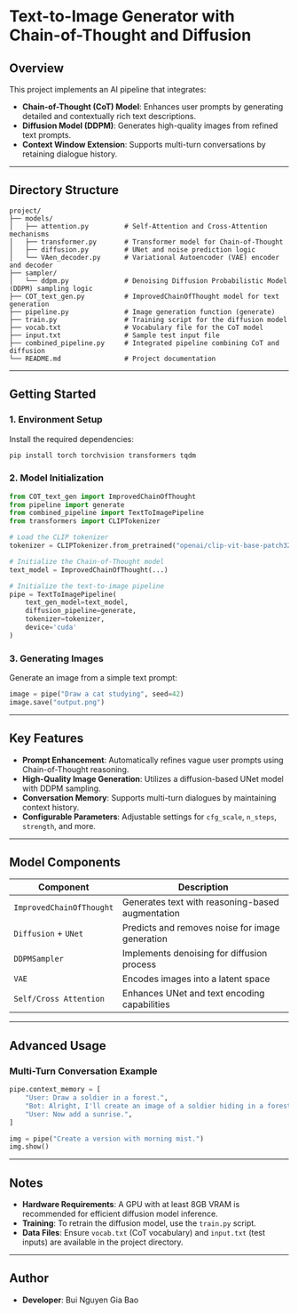 # Text-to-Image Generator with Chain-of-Thought and Diffusion

## Overview

This project implements an AI pipeline that integrates:

- **Chain-of-Thought (CoT) Model**: Enhances user prompts by generating detailed and contextually rich text descriptions.
- **Diffusion Model (DDPM)**: Generates high-quality images from refined text prompts.
- **Context Window Extension**: Supports multi-turn conversations by retaining dialogue history.

---

## Directory Structure

```
project/
├── models/
│   ├── attention.py         # Self-Attention and Cross-Attention mechanisms
│   ├── transformer.py       # Transformer model for Chain-of-Thought
│   ├── diffusion.py         # UNet and noise prediction logic
│   └── VAen_decoder.py      # Variational Autoencoder (VAE) encoder and decoder
├── sampler/
│   └── ddpm.py              # Denoising Diffusion Probabilistic Model (DDPM) sampling logic
├── COT_text_gen.py          # ImprovedChainOfThought model for text generation
├── pipeline.py              # Image generation function (generate)
├── train.py                 # Training script for the diffusion model
├── vocab.txt                # Vocabulary file for the CoT model
├── input.txt                # Sample test input file
├── combined_pipeline.py     # Integrated pipeline combining CoT and diffusion
└── README.md                # Project documentation
```

---

## Getting Started

### 1. Environment Setup

Install the required dependencies:

```bash
pip install torch torchvision transformers tqdm
```

### 2. Model Initialization

```python
from COT_text_gen import ImprovedChainOfThought
from pipeline import generate
from combined_pipeline import TextToImagePipeline
from transformers import CLIPTokenizer

# Load the CLIP tokenizer
tokenizer = CLIPTokenizer.from_pretrained("openai/clip-vit-base-patch32")

# Initialize the Chain-of-Thought model
text_model = ImprovedChainOfThought(...)

# Initialize the text-to-image pipeline
pipe = TextToImagePipeline(
    text_gen_model=text_model,
    diffusion_pipeline=generate,
    tokenizer=tokenizer,
    device='cuda'
)
```

### 3. Generating Images

Generate an image from a simple text prompt:

```python
image = pipe("Draw a cat studying", seed=42)
image.save("output.png")
```

---

## Key Features

- **Prompt Enhancement**: Automatically refines vague user prompts using Chain-of-Thought reasoning.
- **High-Quality Image Generation**: Utilizes a diffusion-based UNet model with DDPM sampling.
- **Conversation Memory**: Supports multi-turn dialogues by maintaining context history.
- **Configurable Parameters**: Adjustable settings for `cfg_scale`, `n_steps`, `strength`, and more.

---

## Model Components

| Component                  | Description                                      |
|---------------------------|--------------------------------------------------|
| `ImprovedChainOfThought`  | Generates text with reasoning-based augmentation |
| `Diffusion` + `UNet`      | Predicts and removes noise for image generation  |
| `DDPMSampler`             | Implements denoising for diffusion process       |
| `VAE`                     | Encodes images into a latent space              |
| `Self/Cross Attention`    | Enhances UNet and text encoding capabilities    |

---

## Advanced Usage

### Multi-Turn Conversation Example

```python
pipe.context_memory = [
    "User: Draw a soldier in a forest.",
    "Bot: Alright, I'll create an image of a soldier hiding in a forest.",
    "User: Now add a sunrise.",
]

img = pipe("Create a version with morning mist.")
img.show()
```

---

## Notes

- **Hardware Requirements**: A GPU with at least 8GB VRAM is recommended for efficient diffusion model inference.
- **Training**: To retrain the diffusion model, use the `train.py` script.
- **Data Files**: Ensure `vocab.txt` (CoT vocabulary) and `input.txt` (test inputs) are available in the project directory.

---

## Author

- **Developer**: Bui Nguyen Gia Bao
